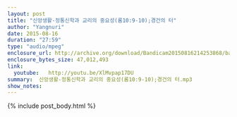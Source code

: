 ```yaml
---
layout: post
title: "신앙생활-정통신학과 교리의 중요성(롬10:9-10);경건의 터"
author: "Yangnuri"
date: 2015-08-16
duration: "27:59"
type: "audio/mpeg"
enclosure_url: http://archive.org/download/Bandicam20150816214253868/bandicam%202015-08-16%2021-42-53-868.mp3
enclosure_bytes_size: 47,012,493 
link:
  youtube:   http://youtu.be/XlMvpap17DU
summary:  신앙생활-정통신학과 교리의 중요성(롬10:9-10);경건의 터.mp3
show_notes:
---
```


{% include post_body.html %}
